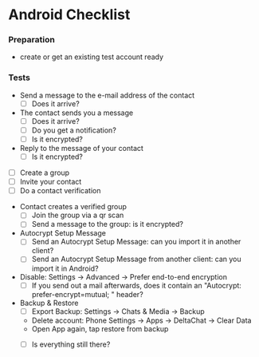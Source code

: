 # Android Checklist

### Preparation

- create or get an existing test account ready


### Tests

- Send a message to the e-mail address of the contact
    - [ ] Does it arrive?
- The contact sends you a message
    - [ ] Does it arrive?
    - [ ] Do you get a notification?
    - [ ] Is it encrypted?
- Reply to the message of your contact
    - [ ] Is it encrypted?
- [ ] Create a group
- [ ] Invite your contact
- [ ] Do a contact verification
- Contact creates a verified group
    - [ ] Join the group via a qr scan
    - [ ] Send a message to the group: is it encrypted?
- Autocrypt Setup Message
    - [ ] Send an Autocrypt Setup Message: can you import it in another client?
    - [ ] Send an Autocrypt Setup Message from another client: can you import it in Android?
- Disable: Settings -> Advanced -> Prefer end-to-end encryption
    - [ ] If you send out a mail afterwards, does it contain an "Autocrypt: prefer-encrypt=mutual; " header?
- Backup & Restore
    - [ ] Export Backup: Settings -> Chats & Media -> Backup
    - Delete account: Phone Settings -> Apps -> DeltaChat -> Clear Data
    - Open App again, tap restore from backup
    - [ ] Is everything still there?

